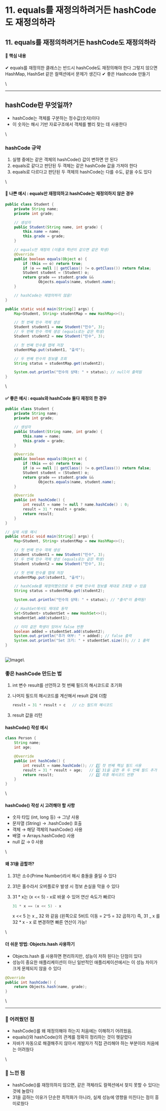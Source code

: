 # 11. equals를 재정의하려거든 hashCode도 재정의하라

## 11. equals를 재정의하려거든 hashCode도 재정의하라

#### 🔑 핵심 내용

✔ equals를 재정의한 클래스는 반드시 hashCode도 재정의해야 한다 그렇지 않으면 HashMap, HashSet 같은 컬렉션에서 문제가 생긴다 ✔ 좋은 Hashcode 만들기

\


***

## hashCode란 무엇일까?

* hashCode는 객체를 구분하는 정수값(숫자)이다
* 이 숫자는 해시 기반 자료구조에서 객체를 빨리 찾는 데 사용한다

\


### hashCode 규약

1. 실행 중에는 같은 객체의 hashCode() 값이 변하면 안 된다
2. equals로 같다고 판단된 두 객체는 같은 hashCode 값을 가져야 한다
3. equals로 다르다고 판단된 두 객체의 hashCode는 다를 수도, 같을 수도 있다

\


#### 🚫 나쁜 예시 : equals만 재정의하고 hashCode는 재정의하지 않은 경우

```java
public class Student {
    private String name;
    private int grade;

    // 생성자
    public Student(String name, int grade) {
        this.name = name;
        this.grade = grade;
    }

    // equals만 재정의 (이름과 학년이 같으면 같은 학생)
    @Override
    public boolean equals(Object o) {
        if (this == o) return true;
        if (o == null || getClass() != o.getClass()) return false;
        Student student = (Student) o;
        return grade == student.grade &&
               Objects.equals(name, student.name);
    }

    // hashCode는 재정의하지 않음!
}

public static void main(String[] args) {
    Map<Student, String> studentMap = new HashMap<>();

    // 첫 번째 민수 객체 생성
    Student student1 = new Student("민수", 3);
    // 두 번째 민수 객체 생성 (equals로는 같은 학생)
    Student student2 = new Student("민수", 3);

    // 첫 번째 민수를 맵에 저장
    studentMap.put(student1, "출석");

    // 두 번째 민수의 정보를 조회
    String status = studentMap.get(student2);

    System.out.println("민수의 상태: " + status); // null이 출력됨
}

```

\


#### ✅ 좋은 예시 : equals와 hashCode 둘다 재정의 한 경우

```java
public class Student {
    private String name;
    private int grade;

    // 생성자
    public Student(String name, int grade) {
        this.name = name;
        this.grade = grade;
    }

    @Override
    public boolean equals(Object o) {
        if (this == o) return true;
        if (o == null || getClass() != o.getClass()) return false;
        Student student = (Student) o;
        return grade == student.grade &&
               Objects.equals(name, student.name);
    }

    @Override
    public int hashCode() {
        int result = name != null ? name.hashCode() : 0;
        result = 31 * result + grade;
        return result;
    }
}

// 실제 사용 예시
public static void main(String[] args) {
    Map<Student, String> studentMap = new HashMap<>();

    // 첫 번째 민수 객체 생성
    Student student1 = new Student("민수", 3);
    // 두 번째 민수 객체 생성 (equals로는 같은 학생)
    Student student2 = new Student("민수", 3);

    // 첫 번째 민수를 맵에 저장
    studentMap.put(student1, "출석");

    // hashCode를 재정의했으므로 두 번째 민수의 정보를 제대로 조회할 수 있음
    String status = studentMap.get(student2);

    System.out.println("민수의 상태: " + status); // "출석"이 출력됨!

    // HashSet에서도 제대로 동작
    Set<Student> studentSet = new HashSet<>();
    studentSet.add(student1);

    // 이미 같은 학생이 있어서 false 반환
    boolean added = studentSet.add(student2);
    System.out.println("추가 여부: " + added); // false 출력
    System.out.println("Set 크기: " + studentSet.size()); // 1 출력
}
```

\
![Image](https://github.com/user-attachments/assets/363c698d-0c11-40c1-a749-cb6d1aaf9f5c)\


### 좋은 hashCode 만드는 법

1. int 변수 result를 선언하고 첫 번째 필드의 해시코드로 초기화
2.  나머지 필드의 해시코드를 계산해서 result 값에 더함

    ```java
    result = 31 * result + c   // c는 필드의 해시코드
    ```
3. result 값을 리턴

#### hashCode() 작성 예시

```java
class Person {
    String name;
    int age;

    @Override
    public int hashCode() {
        int result = name.hashCode(); // 1️⃣ 첫 번째 핵심 필드 사용
        result = 31 * result + age;   // 2️⃣ 31을 곱한 후 두 번째 필드 추가
        return result;                // 3️⃣ 최종 해시코드 반환
    }
}
```

\


#### hashCode() 작성 시 고려해야 할 사항

* 숫자 타입 (int, long 등) → 그냥 사용
* 문자열 (String) → .hashCode() 호출
* 객체 → 해당 객체의 hashCode() 사용
* 배열 → Arrays.hashCode() 사용
* null 값 → 0 사용

\


#### 왜 31을 곱할까?

1. 31은 소수(Prime Number)라서 해시 충돌을 줄일 수 있다
2. 31은 홀수라서 오버플로우 발생 시 정보 손실을 막을 수 있다
3.  31 \* x는 (x << 5) - x로 바꿀 수 있어 연산 속도가 빠르다

    ```java
    31 * x == (x << 5) - x
    ```

    x << 5 는 x \_ 32 와 같음 (왼쪽으로 5비트 이동 = 2^5 = 32 곱하기) 즉, 31 \_ x 를 32 \* x - x 로 변경하면 빠른 연산이 가능!

\


#### 더 쉬운 방법: Objects.hash 사용하기

* Objects.hash 를 사용하면 편리하지만, 성능이 저하 된다는 단점이 있다
* 성능이 중요한 애플리케이션이 아닌 일반적인 애플리케이션에서는 이 성능 차이가 크게 문제되지 않을 수 있다

```java
@Override
public int hashCode() {
    return Objects.hash(name, grade);
}
```

\


***

### 🧩 어려웠던 점

* hashCode()를 왜 재정의해야 하는지 처음에는 이해하기 어려웠음.
* equals()와 hashCode()의 관계를 정확히 정리하는 것이 헷갈렸다
* 자바가 자동으로 해결해주지 않아서 개발자가 직접 관리해야 하는 부분이라 처음에는 어려웠다

\


### 💭 느낀 점

* hashCode()를 재정의하지 않으면, 같은 객체라도 컬렉션에서 찾지 못할 수 있다는 것에 놀랐다
* 31을 곱하는 이유가 단순한 최적화가 아니라, 실제 성능에 영향을 미친다는 점이 흥미로웠다
